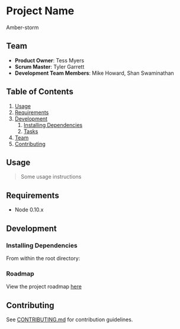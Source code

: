 # Project Name

Amber-storm

## Team

  - __Product Owner__: Tess Myers
  - __Scrum Master__: Tyler Garrett
  - __Development Team Members__: Mike Howard, Shan Swaminathan

## Table of Contents

1. [Usage](#Usage)
1. [Requirements](#requirements)
1. [Development](#development)
    1. [Installing Dependencies](#installing-dependencies)
    1. [Tasks](#tasks)
1. [Team](#team)
1. [Contributing](#contributing)

## Usage

> Some usage instructions

## Requirements

- Node 0.10.x

## Development

### Installing Dependencies

From within the root directory:


### Roadmap

View the project roadmap [here](https://github.com/amber-storm/amber-storm/issues)


## Contributing

See [CONTRIBUTING.md](CONTRIBUTING.md) for contribution guidelines.
